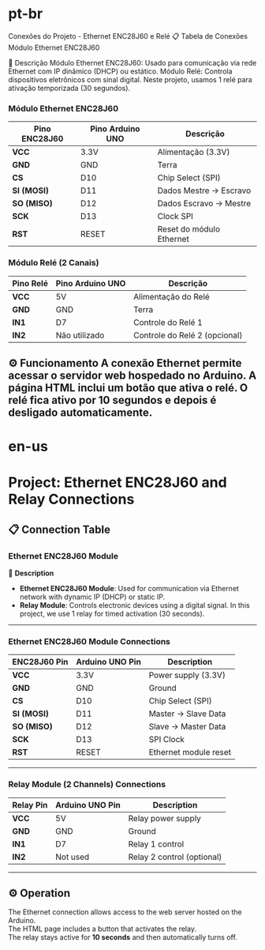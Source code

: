 # pt-br
Conexões do Projeto - Ethernet ENC28J60 e Relé
📋 Tabela de Conexões
Módulo Ethernet ENC28J60

📝 Descrição
Módulo Ethernet ENC28J60: Usado para comunicação via rede Ethernet com IP dinâmico (DHCP) ou estático.
Módulo Relé: Controla dispositivos eletrônicos com sinal digital. Neste projeto, usamos 1 relé para ativação temporizada (30 segundos).

### Módulo Ethernet ENC28J60

| **Pino ENC28J60** | **Pino Arduino UNO** | **Descrição**               |
|--------------------|----------------------|-----------------------------|
| **VCC**           | 3.3V                | Alimentação (3.3V)          |
| **GND**           | GND                 | Terra                       |
| **CS**            | D10                 | Chip Select (SPI)           |
| **SI (MOSI)**     | D11                 | Dados Mestre → Escravo      |
| **SO (MISO)**     | D12                 | Dados Escravo → Mestre      |
| **SCK**           | D13                 | Clock SPI                   |
| **RST**           | RESET               | Reset do módulo Ethernet    |

### Módulo Relé (2 Canais)

| **Pino Relé**     | **Pino Arduino UNO** | **Descrição**               |
|--------------------|----------------------|-----------------------------|
| **VCC**           | 5V                  | Alimentação do Relé         |
| **GND**           | GND                 | Terra                       |
| **IN1**           | D7                  | Controle do Relé 1          |
| **IN2**           | Não utilizado       | Controle do Relé 2 (opcional)|


⚙️ Funcionamento
A conexão Ethernet permite acessar o servidor web hospedado no Arduino.
A página HTML inclui um botão que ativa o relé.
O relé fica ativo por 10 segundos e depois é desligado automaticamente.
---

# en-us

# Project: Ethernet ENC28J60 and Relay Connections

## 📋 Connection Table

### Ethernet ENC28J60 Module

📝 **Description**  
- **Ethernet ENC28J60 Module**: Used for communication via Ethernet network with dynamic IP (DHCP) or static IP.  
- **Relay Module**: Controls electronic devices using a digital signal. In this project, we use 1 relay for timed activation (30 seconds).

---

### Ethernet ENC28J60 Module Connections

| **ENC28J60 Pin**   | **Arduino UNO Pin** | **Description**              |
|---------------------|---------------------|------------------------------|
| **VCC**            | 3.3V               | Power supply (3.3V)          |
| **GND**            | GND                | Ground                       |
| **CS**             | D10                | Chip Select (SPI)            |
| **SI (MOSI)**      | D11                | Master → Slave Data          |
| **SO (MISO)**      | D12                | Slave → Master Data          |
| **SCK**            | D13                | SPI Clock                    |
| **RST**            | RESET              | Ethernet module reset        |

---

### Relay Module (2 Channels) Connections

| **Relay Pin**      | **Arduino UNO Pin** | **Description**              |
|---------------------|---------------------|------------------------------|
| **VCC**            | 5V                 | Relay power supply           |
| **GND**            | GND                | Ground                       |
| **IN1**            | D7                 | Relay 1 control              |
| **IN2**            | Not used           | Relay 2 control (optional)   |

---

## ⚙️ Operation

The Ethernet connection allows access to the web server hosted on the Arduino.  
The HTML page includes a button that activates the relay.  
The relay stays active for **10 seconds** and then automatically turns off.
